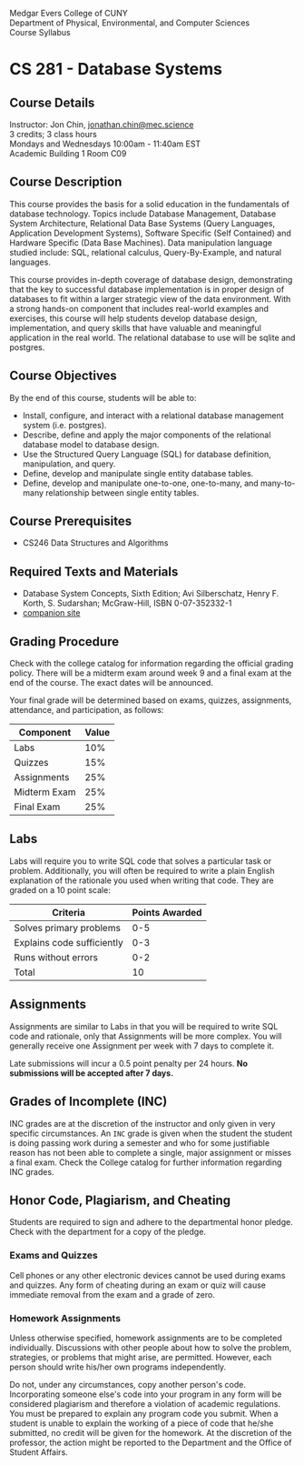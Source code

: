 Medgar Evers College of CUNY  
Department of Physical, Environmental, and Computer Sciences  
Course Syllabus

# CS 281 - Database Systems

## Course Details
Instructor: Jon Chin, jonathan.chin@mec.science  
3 credits; 3 class hours  
Mondays and Wednesdays 10:00am - 11:40am EST  
Academic Building 1 Room C09

## Course Description

This course provides the basis for a solid education in the fundamentals of database technology. Topics include Database Management, Database System Architecture, Relational Data Base Systems (Query Languages, Application Development Systems), Software Specific (Self Contained) and Hardware Specific (Data Base Machines). Data manipulation language studied include: SQL, relational calculus, Query-By-Example, and natural languages.

This course provides in-depth coverage of database design, demonstrating that the key to successful database implementation is in proper design of databases to fit within a larger strategic view of the data environment. With a strong hands-on component that includes real-world examples and exercises, this course will help students develop database design, implementation, and query skills that have valuable and meaningful application in the real world. The relational database to use will be sqlite and postgres.

## Course Objectives

By the end of this course, students will be able to:
- Install, configure, and interact with a relational database management system (i.e. postgres).
- Describe, define and apply the major components of the relational database model to database design.
- Use the Structured Query Language (SQL) for database definition, manipulation, and query.
- Define, develop and manipulate single entity database tables.
- Define, develop and manipulate one-to-one, one-to-many, and many-to-many relationship between single entity tables.

## Course Prerequisites
- CS246 Data Structures and Algorithms

## Required Texts and Materials
- Database System Concepts, Sixth Edition; Avi Silberschatz, Henry F. Korth, S. Sudarshan; McGraw-Hill,
ISBN 0-07-352332-1
- [companion site](http://codex.cs.yale.edu/avi/db-book)

## Grading Procedure

Check with the college catalog for information regarding the official grading policy. There will be a midterm exam around week 9 and a final exam at the end of the course. The exact dates will be announced.

Your final grade will be determined based on exams, quizzes, assignments, attendance, and participation, as follows:

| Component | Value |
| --- | --- |
| Labs | 10% |
| Quizzes | 15% |
| Assignments | 25% |
| Midterm Exam | 25% |
| Final Exam | 25% |

## Labs

Labs will require you to write SQL code that solves a particular task or problem. Additionally, you will often be required to write a plain English explanation of the rationale you used when writing that code. They are graded on a 10 point scale:

| Criteria | Points Awarded |
| --- | --- |
| Solves primary problems | 0-5 |
| Explains code sufficiently | 0-3 |
| Runs without errors | 0-2 |
| Total | 10 |

## Assignments

Assignments are similar to Labs in that you will be required to write SQL code and rationale, only that Assignments will be more complex. You will generally receive one Assignment per week with 7 days to complete it. 

Late submissions will incur a 0.5 point penalty per 24 hours. **No submissions will be accepted after 7 days.**

## Grades of Incomplete (INC)
INC grades are at the discretion of the instructor and only given in very specific circumstances. An `INC` grade is given when the student the student is doing passing work during a semester and who for some justifiable reason has not been able to complete a single, major assignment or misses a final exam. Check the College catalog for further information regarding INC grades.

## Honor Code, Plagiarism, and Cheating

Students are required to sign and adhere to the departmental honor pledge. Check with the department for a copy of the pledge.

### Exams and Quizzes

Cell phones or any other electronic devices cannot be used during exams and quizzes. Any form of cheating during an exam or quiz will cause immediate removal from the exam and a grade of zero.

### Homework Assignments

Unless otherwise specified, homework assignments are to be completed individually. Discussions with other people about how to solve the problem, strategies, or problems that might arise, are permitted. However, each person should write his/her own programs independently.

Do not, under any circumstances, copy another person's code. Incorporating someone else's code into your program in any form will be considered plagiarism and therefore a violation of academic regulations. You must be prepared to explain any program code you submit. When a student is unable to explain the working of a piece of code that he/she submitted, no credit will be given for the homework. At the discretion of the professor, the action might be reported to the Department and the Office of Student Affairs.
